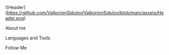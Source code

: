 ![Header] (https://github.com/ValkorionSidulov/ValkorionSidulov/blob/main/assets/Header.png)

About me

Languages and Tools

Follow Me
